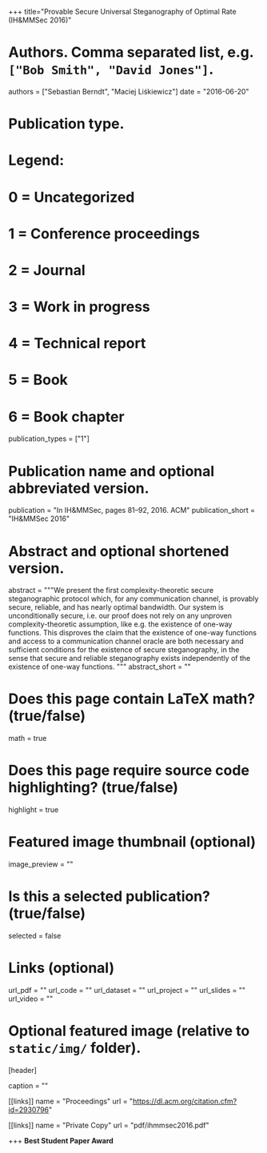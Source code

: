 +++
title="Provable Secure Universal Steganography of Optimal Rate (IH&MMSec 2016)"
# Authors. Comma separated list, e.g. `["Bob Smith", "David Jones"]`.
authors = ["Sebastian Berndt", "Maciej Liśkiewicz"]
date = "2016-06-20"

# Publication type.
# Legend:
# 0 = Uncategorized
# 1 = Conference proceedings
# 2 = Journal
# 3 = Work in progress
# 4 = Technical report
# 5 = Book
# 6 = Book chapter
publication_types = ["1"]

# Publication name and optional abbreviated version.
publication = "In IH&MMSec, pages 81–92, 2016. ACM"
publication_short = "IH&MMSec 2016"

# Abstract and optional shortened version.
abstract = """We present the first complexity-theoretic secure steganographic
protocol which, for any communication channel, is provably secure, reliable, and
has nearly optimal bandwidth. Our system is unconditionally secure, i.e. our
proof does not rely on any unproven complexity-theoretic assumption, like e.g.
the existence of one-way functions. This disproves the claim that the existence
of one-way functions and access to a communication channel oracle are both
necessary and sufficient conditions for the existence of secure steganography,
in the sense that secure and reliable steganography exists independently of the
existence of one-way functions. """ 
abstract_short = ""

# Does this page contain LaTeX math? (true/false)
math = true

# Does this page require source code highlighting? (true/false)
highlight = true

# Featured image thumbnail (optional)
image_preview = ""

# Is this a selected publication? (true/false)
selected = false

# Links (optional)
url_pdf = ""
url_code = ""
url_dataset = ""
url_project = ""
url_slides = ""
url_video = ""

# Optional featured image (relative to `static/img/` folder).
[header]

caption = ""

[[links]]
    name = "Proceedings"
    url = "https://dl.acm.org/citation.cfm?id=2930796"


[[links]]
    name = "Private Copy"
    url = "pdf/ihmmsec2016.pdf"


+++
**Best Student Paper Award**
